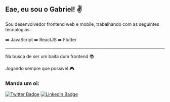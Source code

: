 ## Eae, eu sou o Gabriel! ✌️

Sou desenvolvedor frontend web e mobile, trabalhando com as seguintes tecnologias:

 ➡️ JavaScript
 ➡️ ReactJS
 ➡️ Flutter

---

Na busca de ser um baita dum frontend 📚

Jogando sempre que possível 🎮

### Manda um oi:
[![Twitter Badge](https://img.shields.io/badge/-Twitter-1ca0f1?style=flat-square&labelColor=1ca0f1&logo=twitter&logoColor=white&link=https://twitter.com/gabrielf_dev)](https://twitter.com/gabrielf_dev)
[![Linkedin Badge](https://img.shields.io/badge/-LinkedIn-blue?style=flat-square&logo=Linkedin&logoColor=white&link=https://www.linkedin.com/in/gabrielf-dev/)](https://www.linkedin.com/in/gabrielf-dev/)
